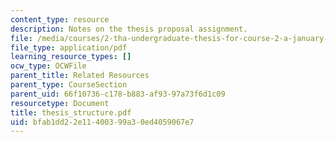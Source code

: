 ```yaml
---
content_type: resource
description: Notes on the thesis proposal assignment.
file: /media/courses/2-tha-undergraduate-thesis-for-course-2-a-january-iap-2007/bfab1dd22e11400399a30ed4059067e7_thesis_structure.pdf
file_type: application/pdf
learning_resource_types: []
ocw_type: OCWFile
parent_title: Related Resources
parent_type: CourseSection
parent_uid: 66f10736-c178-b883-af93-97a73f6d1c09
resourcetype: Document
title: thesis_structure.pdf
uid: bfab1dd2-2e11-4003-99a3-0ed4059067e7
---
```

